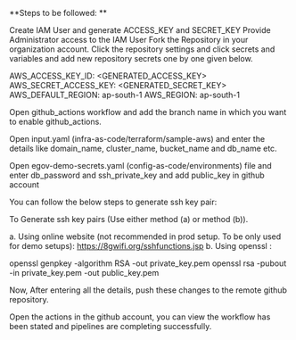 **Steps to be followed:
**

Create IAM User and generate ACCESS_KEY and SECRET_KEY
Provide Administrator access to the IAM User
Fork the Repository in your organization account.
Click the repository settings and click secrets and variables and add new repository secrets one by one given below.

AWS_ACCESS_KEY_ID: <GENERATED_ACCESS_KEY>
AWS_SECRET_ACCESS_KEY: <GENERATED_SECRET_KEY>
AWS_DEFAULT_REGION: ap-south-1
AWS_REGION: ap-south-1

Open github_actions workflow and add the branch name in which you want to enable github_actions.

Open input.yaml (infra-as-code/terraform/sample-aws) and enter the details like domain_name, cluster_name, bucket_name and db_name etc.

Open egov-demo-secrets.yaml (config-as-code/environments) file and enter db_password and ssh_private_key and add public_key in github account


You can follow the below steps to generate ssh key pair:

To Generate ssh key pairs (Use either method (a) or method (b)).

a. Using online website (not recommended in prod setup. To be only used for demo setups): https://8gwifi.org/sshfunctions.jsp
b. Using openssl :

openssl genpkey -algorithm RSA -out private_key.pem openssl rsa -pubout -in private_key.pem -out public_key.pem

Now, After entering all the details, push these changes to the remote github repository. 

Open the actions in the github account, you can view the workflow has been stated and pipelines are completing successfully.

